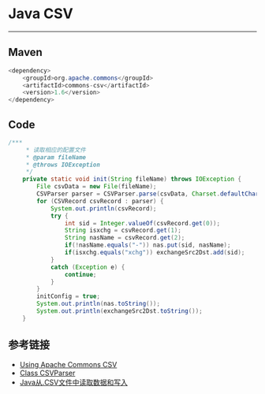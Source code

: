 # Java CSV
***
## Maven
```java
<dependency>
    <groupId>org.apache.commons</groupId>
    <artifactId>commons-csv</artifactId>
    <version>1.6</version>
</dependency>
```

## Code
```java
/***
     * 读取相应的配置文件
     * @param fileName
     * @throws IOException
     */
    private static void init(String fileName) throws IOException {
        File csvData = new File(fileName);
        CSVParser parser = CSVParser.parse(csvData, Charset.defaultCharset(),CSVFormat.EXCEL);
        for (CSVRecord csvRecord : parser) {
            System.out.println(csvRecord);
            try {
                int sid = Integer.valueOf(csvRecord.get(0));
                String isxchg = csvRecord.get(1);
                String nasName = csvRecord.get(2);
                if(!nasName.equals("-")) nas.put(sid, nasName);
                if(isxchg.equals("xchg")) exchangeSrc2Dst.add(sid);
            }
            catch (Exception e) {
                continue;
            }
        }
        initConfig = true;
        System.out.println(nas.toString());
        System.out.println(exchangeSrc2Dst.toString());
    }
```

## 参考链接
- [Using Apache Commons CSV](https://commons.apache.org/proper/commons-csv/)
- [Class CSVParser](https://commons.apache.org/proper/commons-csv/archives/1.6/apidocs/index.html)
- [Java从.CSV文件中读取数据和写入](https://www.cnblogs.com/leihupqrst/p/3508410.html)